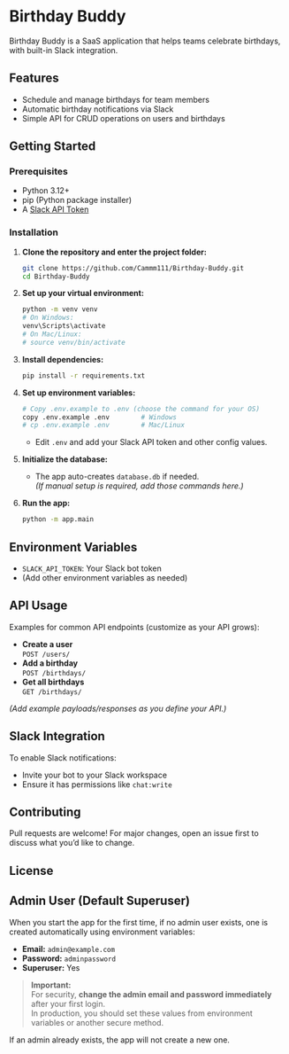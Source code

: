 # Birthday Buddy

Birthday Buddy is a SaaS application that helps teams celebrate birthdays, with built-in Slack integration.

## Features

- Schedule and manage birthdays for team members
- Automatic birthday notifications via Slack
- Simple API for CRUD operations on users and birthdays

## Getting Started

### Prerequisites

- Python 3.12+
- pip (Python package installer)
- A [Slack API Token](https://api.slack.com/)

### Installation

1. **Clone the repository and enter the project folder:**
    ```sh
    git clone https://github.com/Cammm111/Birthday-Buddy.git
    cd Birthday-Buddy
    ```

2. **Set up your virtual environment:**
    ```sh
    python -m venv venv
    # On Windows:
    venv\Scripts\activate
    # On Mac/Linux:
    # source venv/bin/activate
    ```

3. **Install dependencies:**
    ```sh
    pip install -r requirements.txt
    ```

4. **Set up environment variables:**
    ```sh
    # Copy .env.example to .env (choose the command for your OS)
    copy .env.example .env        # Windows
    # cp .env.example .env        # Mac/Linux
    ```
    - Edit `.env` and add your Slack API token and other config values.

5. **Initialize the database:**
    - The app auto-creates `database.db` if needed.  
      *(If manual setup is required, add those commands here.)*

6. **Run the app:**
    ```sh
    python -m app.main
    ```

## Environment Variables

- `SLACK_API_TOKEN`: Your Slack bot token
- (Add other environment variables as needed)

## API Usage

Examples for common API endpoints (customize as your API grows):

- **Create a user**  
  `POST /users/`
- **Add a birthday**  
  `POST /birthdays/`
- **Get all birthdays**  
  `GET /birthdays/`

*(Add example payloads/responses as you define your API.)*

## Slack Integration

To enable Slack notifications:
- Invite your bot to your Slack workspace
- Ensure it has permissions like `chat:write`

## Contributing

Pull requests are welcome! For major changes, open an issue first to discuss what you’d like to change.

## License

## Admin User (Default Superuser)

When you start the app for the first time, if no admin user exists, one is created automatically using environment variables:

- **Email:** `admin@example.com`
- **Password:** `adminpassword`
- **Superuser:** Yes

> **Important:**  
> For security, **change the admin email and password immediately** after your first login.  
> In production, you should set these values from environment variables or another secure method.

If an admin already exists, the app will not create a new one.

